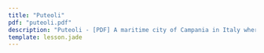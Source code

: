 ```yaml
---
title: "Puteoli"
pdf: "puteoli.pdf"
description: "Puteoli - [PDF] A maritime city of Campania in Italy where Paul landed on his voyage to Rome; the modern name is Pozzuoli. [AUG 2014]"
template: lesson.jade
---
```

